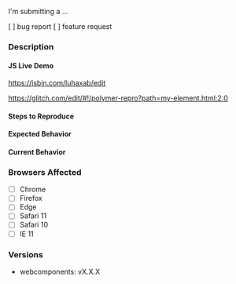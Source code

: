 I'm submitting a ...

[ ] bug report [ ] feature request

### Description
<!-- Example: Error thrown when calling `appendChild` on Polymer element (In fact, this template is copied and updated from ISSUE_TEMPLATE.md of https://github.com/Polymer/polymer/ )-->

#### JS Live Demo
<!-- jsBin starting point (fork and edit) -->
https://jsbin.com/luhaxab/edit
<!-- glitch.me starting point (remix and edit -- must be logged in to persist!) -->
https://glitch.com/edit/#!/polymer-repro?path=my-element.html:2:0
<!-- ...or provide your own repro URL -->

#### Steps to Reproduce
<!--
Example:

1. Create `my-element`
2. Append `my-element` to document.body
3. Create `div`.
4. Append `div` to `my-element`
-->


#### Expected Behavior
<!-- Example: No error is throw -->

#### Current Behavior
<!-- Example: Error is thrown -->

### Browsers Affected
<!-- Check all that apply -->
- [ ] Chrome
- [ ] Firefox
- [ ] Edge
- [ ] Safari 11
- [ ] Safari 10
- [ ] IE 11

### Versions
<!--
`bower ls` or `npm ls` will show the version of webcomponents.js or webcomponents-lite.js
-->
- webcomponents: vX.X.X 
